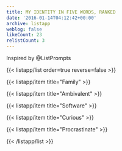 ```yaml
---
title: MY IDENTITY IN FIVE WORDS, RANKED
date: '2016-01-14T04:12:42+00:00'
archive: listapp
weblog: false
likeCount: 23
relistCount: 3
---
```


Inspired by @ListPrompts

<!--more-->

{{< listapp/list order=true reverse=false >}}

   {{< listapp/item title="Family" >}}

   {{< listapp/item title="Ambivalent" >}}

   {{< listapp/item title="Software" >}}

   {{< listapp/item title="Curious" >}}

   {{< listapp/item title="Procrastinate" >}}

{{< /listapp/list >}}
